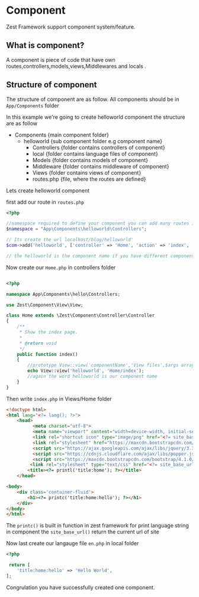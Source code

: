 # Component

Zest Framework support component system/feature.

## What is component?

A component is piece of code that have own routes,controllers,models,views,Middlewares and locals .

## Structure of component
The structure of component are as follow.
All components should be in `App/Components` folder

In this example we're going to create helloworld component the structure are as follow

- Components {main component folder}
  - helloworld {sub component folder e.g component name}
    - Controllers {folder contains controllers of component}
    - local {folder contains language files of component}
    - Models {folder contains models of component}
    - Middleware {folder contains middleware of component}
    - Views {folder contains views of component}
    - routes.php  {file, where the routes are defined}

Lets create helloworld component

first add our route in `routes.php` 

```php
<?php

//namespace required to define your component you can add many routes in one component as well
$namespace = "App\Components\helloworld\Controllers";

// Its create the url localhost/blog/helloworld'
$com->add('helloworld', ['controller' => 'Home', 'action' => 'index', 'namespace'=>$namespace]);

// the helloworld is the component name if you have different component chagne it according to name.
```
Now create our `Home.php` in controllers folder

```php

<?php

namespace App\Components\hello\Controllers;

use Zest\Component\View\View;

class Home extends \Zest\Component\Controller\Controller
{
    /**
     * Show the index page.
     *
     * @return void
     */
    public function index()
    {
        //prototype View::view('componentName','View files',$args array (optional));
        echo View::view('helloworld', 'Home/index');
        //again the word helloworld is our component name
    }
}

```

Then write `index.php` in Views/Home folder

```html
<!doctype html>
<html lang="<?= lang(); ?>">
	<head>
		  <meta charset="utf-8">
 		  <meta name="viewport" content="width=device-width, initial-scale=1">
 		  <link rel="shortcut icon" type="image/png" href="<?= site_base_url(); ?>/image/logo.png"/>
          <link rel="stylesheet" href="https://maxcdn.bootstrapcdn.com/bootstrap/4.1.0/css/bootstrap.min.css">
          <script src="https://ajax.googleapis.com/ajax/libs/jquery/3.3.1/jquery.min.js"></script>
          <script src="https://cdnjs.cloudflare.com/ajax/libs/popper.js/1.14.0/umd/popper.min.js"></script>
          <script src="https://maxcdn.bootstrapcdn.com/bootstrap/4.1.0/js/bootstrap.min.js"></script>
   		 <link rel="stylesheet" type="text/css" href="<?= site_base_url(); ?>/css/style.css">
		<title><?= printl('title:home'); ?></title>
	</head>

<body>
	<div class='container-fluid'>
		<h1><?= printc('title:home:hello'); ?></h1>
	</div>
</body>	
</html>

```
The `printc()` is built in function in zest framework for print language string in component
the `site_base_url()` return the current url of site

Now last create our langauge file `en.php` in local folder

```php
<?php

 return [
    'title:home:hello' => 'Hello World',
];

```

Congrulation you have successfully created one component.
